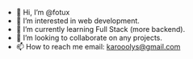 - 👋 Hi, I’m @fotux
- 👀 I’m interested in web development.
- 🌱 I’m currently learning Full Stack (more backend).
- 💞️ I’m looking to collaborate on any projects.
- 📫 How to reach me email: karooolys@gmail.com

<!---
fotux/fotux is a ✨ special ✨ repository because its `README.md` (this file) appears on your GitHub profile.
You can click the Preview link to take a look at your changes.
--->

